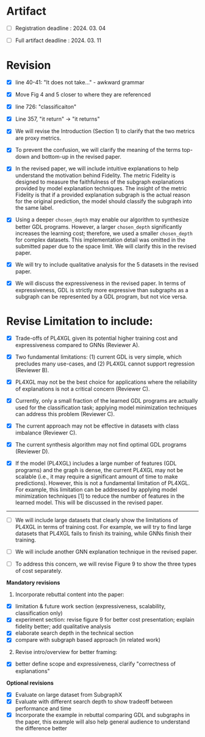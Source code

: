 

# Artifact

- [ ] Registration deadline : 2024. 03. 04
- [ ] Full artifact deadline : 2024. 03. 11


# Revision

- [x] line 40-41: "It does not take..." - awkward grammar 
- [x] Move Fig 4 and 5 closer to where they are referenced
- [x] line 726: "classificaiton"
- [x] Line 357, "it return" -> "it returns"
- [x] We will revise the Introduction (Section 1) to clarify that the two metrics are proxy metrics.
- [x] To prevent the confusion, we will clarify the meaning of the terms top-down and bottom-up in the revised paper.

- [x] In the revised paper, we will include intuitive explanations to help understand the motivation behind Fidelity. The metric Fidelity is designed to measure the faithfulness of the subgraph explanations provided by model explanation techniques. The insight of the metric Fidelity is that if a provided explanation subgraph is the actual reason for the original prediction, the model should classify the subgraph into the same label.

- [x] Using a deeper `chosen_depth` may enable our algorithm to synthesize better GDL programs. However, a larger `chosen_depth` significantly increases the learning cost; therefore, we used a smaller `chosen_depth` for complex datasets. This implementation detail was omitted in the submitted paper due to the space limit. We will clarify this in the revised paper.

- [x] We will try to include qualitative analysis for the 5 datasets in the revised paper.

- [x] We will discuss the expressiveness in the revised paper. In terms of expressiveness, GDL is strictly more expressive than subgraphs as a subgraph can be represented by a GDL program, but not vice versa.




# Revise Limitation to include:

- [x]  Trade-offs of PL4XGL given its potential higher training cost and expressiveness compared to GNNs (Reviewer A).

- [x]  Two fundamental limitations: (1) current GDL is very simple, which precludes many use-cases, and (2) PL4XGL cannot support regression (Reviewer B).

- [x] PL4XGL may not be the best choice for applications where the reliability of explanations is not a critical concern (Reviewer C).

- [x] Currently, only a small fraction of the learned GDL programs are actually used for the classification task; applying model minimization techniques can address this problem (Reviewer C).

- [x] The current approach may not be effective in datasets with class imbalance (Reviewer C).

- [x] The current synthesis algorithm may not find optimal GDL programs (Reviewer D).

- [x] If the model (PL4XGL) includes a large number of features (GDL programs) and the graph is dense, the current PL4XGL may not be scalable (i.e., it may require a significant amount of time to make predictions). However, this is not a fundamental limitation of PL4XGL.  For example, this limitation can be addressed by applying model minimization techniques [1] to reduce the number of features in the learned model. This will be discussed in the revised paper.

----------------
- [ ] We will include large datasets that clearly show the limitations of PL4XGL in terms of training cost. For example, we will try to find large datasets that PL4XGL fails to finish its training, while GNNs finish their training.

- [ ] We will include another GNN explanation technique in the revised paper.

- [ ] To address this concern, we will revise Figure 9 to show the three types of cost separately.
 

<div style="page-break-after: always;"></div>




**Mandatory revisions**

1. Incorporate rebuttal content into the paper:

- [x]  limitation & future work section (expressiveness, scalability, classification only)
- [x]  experiment section: revise figure 9 for better cost presentation; explain fidelity better; add qualitative analysis
- [x]  elaborate search depth in the technical section
- [x]  compare with subgraph based approach (in related work)

2. Revise intro/overview for better framing:

- [x]   better define scope and expressiveness, clarify "correctness of explanations"

**Optional revisions**

- [x]  Evaluate on large dataset from SubgraphX
- [x]  Evaluate with different search depth to show tradeoff between performance and time
- [x]  Incorporate the example in rebuttal comparing GDL and subgraphs in the paper, this example will also help general audience to understand the difference better